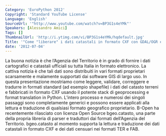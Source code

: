 ```yaml
---
Category: 'EuroPython 2012'
Copyright: 'Standard YouTube License'
Language: 'English'
SourceUrl: '"http://www.youtube.com/watch?v=BP3G1s4eYMk"'
Speakers: [Alessandro Amici]
Tags: []
ThumbnailUrl: 'http://i.ytimg.com/vi/BP3G1s4eYMk/hqdefault.jpg'
Title: '"Come "liberare" i dati catastali in formato CXF con GDAL/OGR e Proj4"'
date: '2012-07-04'
---
```

La buona notizia è che l’Agenzia del Territorio è in grado di fornire i dati
cartografici e catastali ufficiali su tutta Italia in formato elettronico. La
cattiva notizia è che tali dati sono distribuiti in vari formati proprietari
scarsamente e malamente supportati dai software GIS di largo uso. In questa
presentazione mostriamo come leggere, validare, correggere e tradurre in
formati standard (ad esempio shapefile) i dati del catasto terreni e
fabbricati in formato CXF usando il potente stack di geoprocessing e format
translation in Python. L’intero processo e numerosi dei singoli passaggi sono
completamente generici e possono essere applicati alla lettura e traduzione di
qualsiasi formato geografico proprietario. B-Open ha recentemente rilasciato
con licenza Open Source bgeo.catasto, una parte della propria libreria di
parser e traduttori dai formati dell’Agenzia del Territorio. bgeo.catasto al
momento supporta la lettura e traduzione dei dati catastali in formato CXF e
dei dati censuari nei formati TER e FAB.

